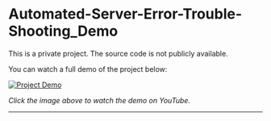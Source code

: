# Automated-Server-Error-Trouble-Shooting_Demo


This is a private project. The source code is not publicly available.

You can watch a full demo of the project below:

[![Project Demo](https://img.youtube.com/vi/d5Lc0ZJAL7E/0.jpg)](https://youtu.be/d5Lc0ZJAL7E)

*Click the image above to watch the demo on YouTube.*

---
